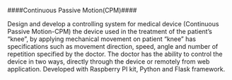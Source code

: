 ####Continuous Passive Motion(CPM)####

Design and develop a controlling system for medical device (Continuous Passive Motion-CPM)
the device used in the treatment of the patient’s “knee”,
by applying mechanical movement on patient “knee” has specifications such as movement direction, speed, angle and number of repetition specified by the doctor.
The doctor has the ability to control the device in two ways, directly through the device or remotely from web application.
Developed with Raspberry PI kit, Python and Flask framework.
